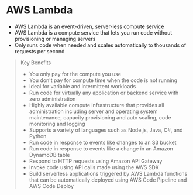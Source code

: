 # AWS Lambda

* AWS Lambda is an event-driven, server-less compute service
* AWS Lambda is a compute service that lets you run code without provisioning or managing servers
* Only runs code when needed and scales automatically to thousands of requests per second

> Key Benefits
>
> * You only pay for the compute you use
> * You don't pay for compute time when the code is not running
> * Ideal for variable and intermittent workloads
> * Run code for virtually any application or backend service with zero administration
> * Highly available compute infrastructure that provides all  administration including server and operating system maintenance, capacity provisioning and auto scaling, code monitoring and logging
> * Supports a variety of languages such as Node.js, Java, C#, and Python
> * Run code in response to events like changes to an S3 bucket
> * Run code in response to events like a change in an Amazon DynamoDB table
> * Respond to HTTP requests using Amazon API Gateway
> * Invoke code using API calls made using the AWS SDK
> * Build serverless applications triggered by AWS Lambda functions that can be automatically deployed using AWS Code Pipeline and AWS Code Deploy
